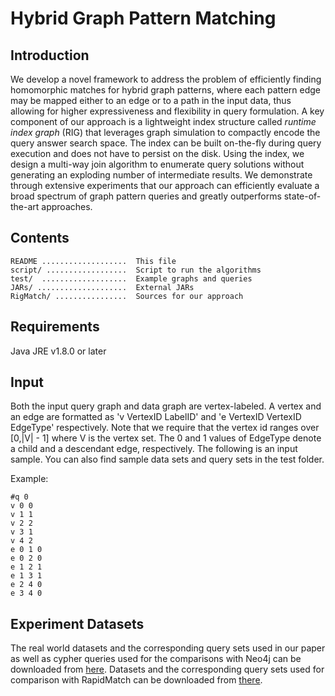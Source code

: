 # Hybrid Graph Pattern Matching
## Introduction
We develop a novel framework  to address the problem of efficiently finding homomorphic matches for hybrid graph patterns, where each pattern edge may be mapped either to an edge or to a path in the input data, thus allowing for higher expressiveness and flexibility in query formulation.  A key component of our approach is a lightweight index structure called *runtime index graph* (RIG) that leverages graph simulation to compactly encode the query answer search space.  The index can be built on-the-fly during query execution and does not have to  persist on the disk. Using the index, we design a multi-way join algorithm to enumerate query solutions without generating an exploding number of intermediate results. We demonstrate through extensive experiments that our approach can efficiently evaluate a broad spectrum of graph pattern queries and greatly outperforms state-of-the-art approaches.


## Contents

    README ...................  This file
    script/ ..................  Script to run the algorithms
    test/  ...................  Example graphs and queries
    JARs/ ....................  External JARs
    RigMatch/ ................  Sources for our approach


## Requirements

Java JRE v1.8.0 or later

## Input
Both the input query graph and data graph are vertex-labeled. A vertex and an edge are formatted
as 'v VertexID LabelID' and 'e VertexID VertexID EdgeType' respectively. Note that we require that the vertex
id ranges over [0,|V| - 1] where V is the vertex set. The 0 and 1 values of EdgeType denote a child and a descendant edge, respectively. The following is an input sample. You can also find sample data sets and query sets in the test folder.

Example:

```
#q 0
v 0 0 
v 1 1 
v 2 2 
v 3 1 
v 4 2 
e 0 1 0
e 0 2 0
e 1 2 1 
e 1 3 1
e 2 4 0
e 3 4 0
```

## Experiment Datasets

The real world datasets and the corresponding query sets used in our paper as well as cypher queries used for the comparisons with Neo4j can be downloaded from [here](https://drive.google.com/drive/folders/1_-pXpQFY8QvryA5wP6Flk3-bZ-AuUbOs?usp=sharing). Datasets and the corresponding query sets used for comparison with RapidMatch can be downloaded from [there](https://github.com/RapidsAtHKUST/RapidMatch).


